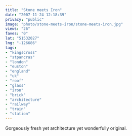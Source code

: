 ```yaml
---
title: "Stone meets Iron"
date: "2007-11-24 12:18:39"
privacy: "public"
image: "photo/stone-meets-iron/stone-meets-iron.jpg"
views: "26"
faves: "0"
lat: "51532027"
lng: "-126686"
tags:
- "kingscross"
- "stpancras"
- "london"
- "euston"
- "england"
- "uk"
- "roof"
- "glass"
- "iron"
- "brick"
- "architecture"
- "railway"
- "train"
- "station"
---
```

Gorgeously fresh yet architecture yet wonderfully original.
